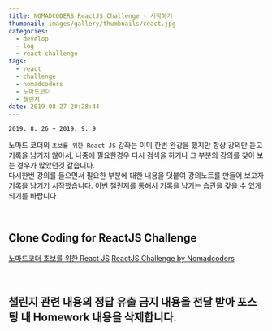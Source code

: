 ```yaml
---
title: NOMADCODERS ReactJS Challenge - 시작하기
thumbnail: images/gallery/thumbnails/react.jpg
categories:
  - develop
  - log
  - react-challenge
tags:
  - react
  - challenge
  - nomadcoders
  - 노마드코더
  - 챌린지
date: 2019-08-27 20:28:44
---
```


`2019. 8. 26 ~ 2019. 9. 9`

노마드 코더의 `초보를 위한 React JS` 강좌는 이미 한번 완강을 했지만 항상 강의만 듣고 기록을 남기지 않아서, 나중에 필요한경우 다시 검색을 하거나 그 부분의 강의를 찾아 보는 경우가 많았던것 같습니다.  
다시한번 강의를 들으면서 필요한 부분에 대한 내용을 덧붙여 강의노트를 만들어 보고자 기록을 남기기 시작했습니다.
이번 챌린지를 통해서 기록을 남기는 습관을 갖을 수 있게 되기를 바랍니다.

<br/>

## Clone Coding for ReactJS Challenge

[노마드코더 초보를 위한 React JS](https://academy.nomadcoders.co/courses/436641/lectures/8478733)
[ReactJS Challenge by Nomadcoders](https://academy.nomadcoders.co/courses/436641/lectures/8478732)

<br/>

## 챌린지 관련 내용의 정답 유출 금지 내용을 전달 받아 포스팅 내 Homework 내용을 삭제합니다.
